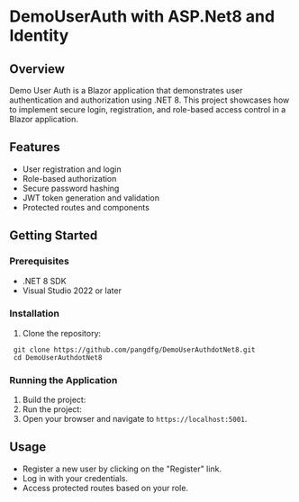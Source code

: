 # DemoUserAuth with ASP.Net8 and Identity

## Overview
Demo User Auth is a Blazor application that demonstrates user authentication and authorization using .NET 8. This project showcases how to implement secure login, registration, and role-based access control in a Blazor application.

## Features
- User registration and login
- Role-based authorization
- Secure password hashing
- JWT token generation and validation
- Protected routes and components

## Getting Started

### Prerequisites
- .NET 8 SDK
- Visual Studio 2022 or later

### Installation
1. Clone the repository:
```
 git clone https://github.com/pangdfg/DemoUserAuthdotNet8.git
 cd DemoUserAuthdotNet8
```

### Running the Application
1. Build the project:
2. Run the project:
3. Open your browser and navigate to `https://localhost:5001`.

## Usage
- Register a new user by clicking on the "Register" link.
- Log in with your credentials.
- Access protected routes based on your role.
